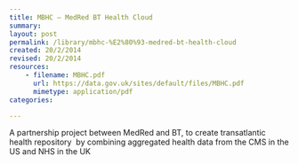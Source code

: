 ```yaml
---
title: MBHC – MedRed BT Health Cloud
summary: 
layout: post
permalink: /library/mbhc-%E2%80%93-medred-bt-health-cloud
created: 20/2/2014
revised: 20/2/2014
resources:
    - filename: MBHC.pdf
      url: https://data.gov.uk/sites/default/files/MBHC.pdf
      mimetype: application/pdf
categories:

---
```


<p>A partnership project between MedRed and BT, to create transatlantic health repository  by combining aggregated health data from the CMS in the US and NHS in the UK</p>
